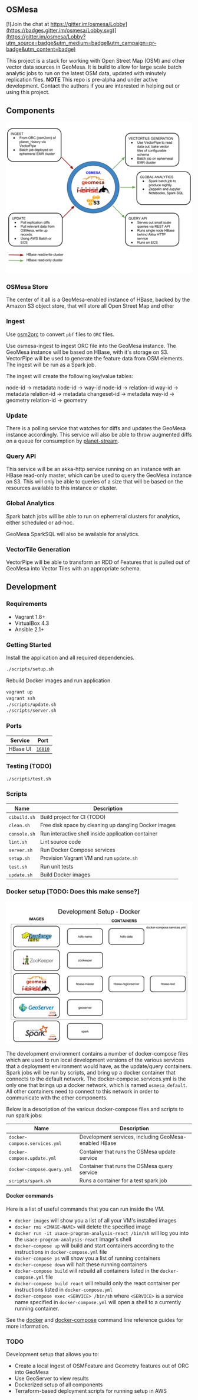 ## OSMesa

[![Join the chat at https://gitter.im/osmesa/Lobby](https://badges.gitter.im/osmesa/Lobby.svg)](https://gitter.im/osmesa/Lobby?utm_source=badge&utm_medium=badge&utm_campaign=pr-badge&utm_content=badge)

This project is a stack for working with Open Street Map (OSM) and other vector data sources in GeoMesa. It is build to allow for large scale batch analytic jobs to run on the latest OSM data, updated with minutely replication files.
__NOTE__ This repo is pre-alpha and under active development. Contact the authors if you are interested in helping out or using this project.

## Components

![Architecture](architecture.svg)

### OSMesa Store

The center of it all is a GeoMesa-enabled instance of HBase, backed by the Amazon S3 object store, that will store all Open Street Map and other

### Ingest

Use [osm2orc](https://github.com/mojodna/osm2orc) to convert `pbf` files to `ORC` files.

Use osmesa-ingest to ingest ORC file into the GeoMesa instance.
The GeoMesa instance will be based on HBase, with it's storage on S3.
VectorPipe will be used to generate the feature data from OSM elements.
The ingest will be run as a Spark job.

The ingest will create the following key/value tables:

node-id -> metadata
node-id -> way-id
node-id -> relation-id
way-id -> metadata
relation-id -> metadata
changeset-id -> metadata
way-id -> geometry
relation-id -> geometry

### Update

There is a polling service that watches for diffs and updates the GeoMesa instance accordingly.
This service will also be able to throw augmented diffs on a queue for consumption by [planet-stream](https://github.com/developmentseed/planet-stream).

### Query API

This service will be an akka-http service running on an instance with an HBase read-only master, which
can be used to query the GeoMesa instance on S3. This will only be able to queries of a size that will
be based on the resources available to this instance or cluster.

### Global Analytics

Spark batch jobs will be able to run on ephemeral clusters for analytics, either scheduled or ad-hoc.

GeoMesa SparkSQL will also be available for analytics.

### VectorTile Generation

VectorPipe will be able to transform an RDD of Features that is pulled out of GeoMesa into Vector Tiles
with an appropriate schema.

## Development

### Requirements

* Vagrant 1.8+
* VirtualBox 4.3
* Ansible 2.1+

### Getting Started

Install the application and all required dependencies.

```sh
./scripts/setup.sh
```

Rebuild Docker images and run application.

```sh
vagrant up
vagrant ssh
./scripts/update.sh
./scripts/server.sh
```

### Ports

| Service            | Port                               |
| ------------------ | ---------------------------------- |
| HBase UI           | [`16010`](http://localhost:16010/) |

### Testing (TODO)

```
./scripts/test.sh
```

### Scripts

| Name           | Description                                                   |
| -------------- | ------------------------------------------------------------- |
| `cibuild.sh`   | Build project for CI (TODO)                                   |
| `clean.sh`     | Free disk space by cleaning up dangling Docker images         |
| `console.sh`   | Run interactive shell inside application container            |
| `lint.sh`      | Lint source code                                              |
| `server.sh`    | Run Docker Compose services                                   |
| `setup.sh`     | Provision Vagrant VM and run `update.sh`                      |
| `test.sh`      | Run unit tests                                                |
| `update.sh`    | Build Docker images                                           |

### Docker setup [TODO: Does this make sense?]

![Docker Dev setup](docker-dev.svg)

The development environment contains a number of docker-compose files which are used to
run local development versions of the various services that a deployment environment would have,
as  the update/query containers.
Spark jobs will be run by scripts, and bring up a docker container that connects to the default network.
The docker-compose.services.yml is the only one that brings up a docker network, which is named
`osmesa_default`. All other containers need to connect to this network in order to communicate
with the other components.

Below is a description of the various docker-compose files and scripts to run spark jobs:

| Name                            | Description                                           |
| ------------------------------- | ----------------------------------------------------- |
| `docker-compose.services.yml`   | Development services, including GeoMesa-enabled HBase |
| `docker-compose.update.yml`     | Container that runs the OSMesa update service         |
| `docker-compose.query.yml`      | Container that runs the OSMesa query service          |
| `scripts/spark.sh`              | Runs a container for a test spark job                 |

#### Docker commands

Here is a list of useful commands that you can run inside the VM.

- `docker images` will show you a list of all your VM's installed images
- `docker rmi <IMAGE-NAME>` will delete the specified image
- `docker run -it usace-program-analysis-react /bin/sh` will log you into the `usace-program-analysis-react` image's shell
- `docker-compose up` will build and start containers according to the instructions in `docker-compose.yml` file
- `docker-compose ps` will show you a list of running containers
- `docker-compose down` will halt these running containers
- `docker-compose build` will rebuild all containers listed in the `docker-compose.yml` file
- `docker-compose build react` will rebuild only the react container per instructions listed in `docker-compose.yml`
- `docker-compose exec <SERVICE> /bin/sh` where `<SERVICE>` is a service name specified in `docker-compose.yml` will open a shell to a currently running container.

See the
[docker](https://docs.docker.com/engine/reference/commandline/) and
[docker-compose](https://docs.docker.com/compose/reference/overview/)
 command line reference guides for more information.


### TODO

Development setup that allows you to:
- Create a local ingest of OSMFeature and Geometry features out of ORC into GeoMesa
- Use GeoServer to view results
- Dockerized setup of all components
- Terraform-based deployment scripts for running setup in AWS
